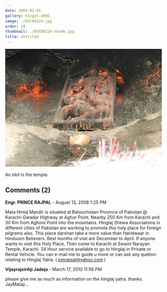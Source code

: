 ```yaml
---
date: 2003-01-01
gallery: hingol-2005
image: ./DSC08224.jpg
order: 19
thumbnail: ./DSC08224-thumb.jpg
title: Untitled
---
```


![Untitled](./DSC08224.jpg)

An idol in the temple.

<div id="comments">

## Comments (2)

<div id="comment">

**Engr. PRINCE RAJPAL** - August 13, 2008  1:25 PM

Mata Hinlaj Mandir is situated at Balouchistan Province of Pakistan @ Karachi-Gwadar Highway at Aghor Point. Nearby 250 Km from Karachi and 30 Km from Aghore Point into the mountains. Hinglaj Shewa Associations in different cities of Pakistan are working to promote this holy place for foreign pilgrams also. This place darshan take a more value than Haridwaar in Hinduism Believers. Best months of visit are December to April. If anyone wants to visit this Holy Place, Then come to Karachi at Swami Narayan Temple, Karachi. 24 Hour service available to go to Hinglaj in Private or Rental Vehicle. You can e-mail me to guide u more or can ask any quetion relating to Hinglaj Yatra. ( pmrajpal@yahoo.com )

</div>

<div id="comment">

**Vijayrajsinhji Jadeja** - March 17, 2010 11:56 PM

please give me as much as information on the hinglaj yatra. thanks. JayMataji...

</div>

</div>